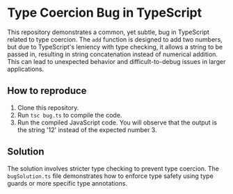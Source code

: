 # Type Coercion Bug in TypeScript

This repository demonstrates a common, yet subtle, bug in TypeScript related to type coercion.  The `add` function is designed to add two numbers, but due to TypeScript's leniency with type checking, it allows a string to be passed in, resulting in string concatenation instead of numerical addition. This can lead to unexpected behavior and difficult-to-debug issues in larger applications.

## How to reproduce

1. Clone this repository.
2. Run `tsc bug.ts` to compile the code.
3. Run the compiled JavaScript code. You will observe that the output is the string '12' instead of the expected number 3.

## Solution

The solution involves stricter type checking to prevent type coercion.  The `bugSolution.ts` file demonstrates how to enforce type safety using type guards or more specific type annotations.